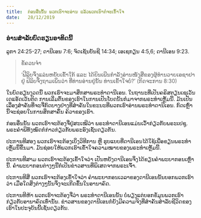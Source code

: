 ```yaml
---
title:  ກ່ອນອື່ນນັ້ນ ພວກເຮົາຈະອ່ານ ແລ້ວພວກເຮົາກໍຈະເຂົ້າໃຈ
date:   28/12/2019
---
```


### ອ່ານສຳລັບບົດຮຽນອາທິດນີ້ 
ລູກາ 24:25-27; ດານີເອນ 7:6; ຈົດເຊັນບັນຊີ 14:34; ເອເຊກຽນ 4:5,6; ດານີເອນ 9:23.

> <p>ຂໍ້ຄວນຈຳ</p>
> ‘ຟີລິບຈຶ່ງແລ່ນຫຍັບເຂົ້າໃກ້ ແລະ ໄດ້ຍິນເພີນກຳລັງອ່ານໜັງສືຂອງຜູ້ທຳນວາຍເອຊາຢາຢູ່ ຟິລິບຈຶ່ງຖາມເພິ່ນວ່າ ທີ່ທ່ານອ່ານຢູ່ນັ້ນ ທ່ານເຂົ້າໃຈບໍ່?’ (ກິດຈະການ 8:30)

ໃນບົດຮຽນງວດນີ້ ພວກເຮົາຈະມາສຶກສາພຣະທຳດານີເອນ. ໃນຖານະທີ່ເປັນຄຣິສຕຽນເຊເວັນເດແອັດເວັນຕິດ ການເລີ່ມຕົ້ນຂອງເຮົາໃນການເປັນໂບດນັ້ນກໍມາຈາກພຣະທຳເຫຼັ້ມນີ້. ມັນເປັນເລື່ອງສຳຄັນທີ່ຈະຈື່ກົດບາງຢ່າງທີ່ສຳຄັນໃນຂະນະທີ່ພວກເຮົາອ່ານພຣະທຳດານີເອນ. ກົດເຫຼົ່ານີ້ຈະຊ່ອຍໃນການສຶກສາຄົ້ນ  ຄ້ວາຂອງເຮົາ. 

ກ່ອນອື່ນນັ້ນ ພວກເຮົາຈະຕ້ອງຈື່ຢູ່ສະເໝີວ່າ ພຣະທຳດານີເອນແມ່ນເວົ້າກ່ຽວກັບພຣະເຢຊູ. ພຣະຄຳພີທັງໝົດກໍກ່າວກ່ຽວກັບພຣະອົງເຊັ່ນດຽວກັນ.

ປະການທີສອງ ພວກເຮົາຈະຕ້ອງເບິ່ງວິທີການ ຫຼື ຮູບແບບທີ່ດານີເອນໄດ້ໃຊ້ເພື່ອຂຽນພຣະທຳເຫຼັ້ມນີ້ຂຶ້ນມາ. ມັນຊ່ອຍໃຫ້ພວກເຮົາເຂົ້າໃຈຄວາມໝາຍຂອງພຣະທຳເຫຼັ້ມນີ້.

ປະການທີສາມ ພວກເຮົາຈະຕ້ອງເຂົ້າໃຈວ່າ ເປັນຫຍັງດານີເອນຈຶ່ງໄດ້ຂຽນຄຳພະຍາກອນເຫຼົ່ານີ້. ຄຳພະຍາກອນຕ່າງໆນີ້ກໍເປັນຂ່າວສານທີ່ພິເສດຈາກພຣະເຈົ້າ. 

ປະການທີສີ່ ພວກເຮົາຈະຕ້ອງເຂົ້າໃຈວ່າ ຄຳພະຍາກອນເວລາຂອງດານີເອນນັ້ນບອກພວກເຮົາວ່າ ເມື່ອໃດສິ່ງຕ່າງໆນັ້ນຈຶ່ງຈະເກີດຂຶ້ນໃນອານາຄົດ.

ປະການທີຫ້າ ພວກເຮົາຈະຕ້ອງຈື່ວ່າ ພຣະທຳດານີເອນນັ້ນ ບໍ່ພຽງແຕ່ບອກຂໍ້ມູນພວກເຮົາກ່ຽວກັບອານາຄົດເທົ່ານັ້ນ. ຂ່າວສານຂອງດານີເອນກໍຍັງມີຄວາມຈິງທີ່ສຳຄັນສຳລັບຊີວິດຂອງເຮົາໃນປະຈຸບັນນີ້ເຊັ່ນດຽວກັນ.